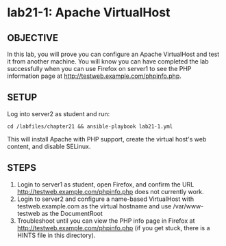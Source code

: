 # lab21-1: Apache VirtualHost
## OBJECTIVE

In this lab, you will prove you can configure an Apache VirtualHost and test it from another machine.  You will know you can have completed the lab successfully when you can use Firefox on server1 to see the PHP information page at http://testweb.example.com/phpinfo.php.

## SETUP

Log into server2 as student and run:
```
cd /labfiles/chapter21 && ansible-playbook lab21-1.yml
```
This will install Apache with PHP support, create the virtual host's web content, and disable SELinux.

## STEPS

1.  Login to server1 as student, open Firefox, and confirm the URL http://testweb.example.com/phpinfo.php does not currently work.
1.  Login to server2 and configure a name-based VirtualHost with testweb.example.com as the virtual hostname and use /var/www-testweb as the DocumentRoot
1.  Troubleshoot until you can view the PHP info page in Firefox at http://testweb.example.com/phpinfo.php (if you get stuck, there is a HINTS file in this directory).

